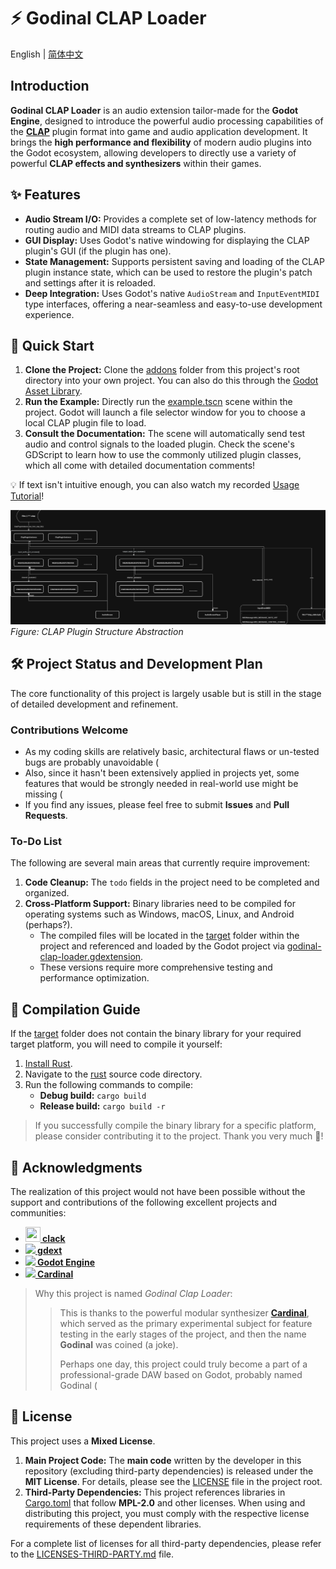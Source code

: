 # ⚡ Godinal CLAP Loader

English | [简体中文](README.md)

## Introduction

**Godinal CLAP Loader** is an audio extension tailor-made for the **Godot Engine**, designed to introduce the powerful audio processing capabilities of the **[CLAP](https://github.com/free-audio/clap)** plugin format into game and audio application development. It brings the **high performance and flexibility** of modern audio plugins into the Godot ecosystem, allowing developers to directly use a variety of powerful **CLAP effects and synthesizers** within their games.

## ✨ Features

- **Audio Stream I/O:** Provides a complete set of low-latency methods for routing audio and MIDI data streams to CLAP plugins.
- **GUI Display:** Uses Godot's native windowing for displaying the CLAP plugin's GUI (if the plugin has one).
- **State Management:** Supports persistent saving and loading of the CLAP plugin instance state, which can be used to restore the plugin's patch and settings after it is reloaded.
- **Deep Integration:** Uses Godot's native `AudioStream` and `InputEventMIDI` type interfaces, offering a near-seamless and easy-to-use development experience.

## 🚀 Quick Start

1. **Clone the Project:** Clone the [addons](addons) folder from this project's root directory into your own project. You can also do this through the [Godot Asset Library](https://example.com).
2. **Run the Example:** Directly run the [example.tscn](addons/godinal-clap-loader/example.tscn) scene within the project. Godot will launch a file selector window for you to choose a local CLAP plugin file to load.
3. **Consult the Documentation:** The scene will automatically send test audio and control signals to the loaded plugin. Check the scene's GDScript to learn how to use the commonly utilized plugin classes, which all come with detailed documentation comments!

💡 If text isn't intuitive enough, you can also watch my recorded [Usage Tutorial](https://example.com)!

![](addons/godinal-clap-loader/Clap插件结构.drawio.svg)
*Figure: CLAP Plugin Structure Abstraction*

## 🛠️ Project Status and Development Plan

The core functionality of this project is largely usable but is still in the stage of detailed development and refinement.

### Contributions Welcome

- As my coding skills are relatively basic, architectural flaws or un-tested bugs are probably unavoidable (
- Also, since it hasn't been extensively applied in projects yet, some features that would be strongly needed in real-world use might be missing (
- If you find any issues, please feel free to submit **Issues** and **Pull Requests**.

### To-Do List

The following are several main areas that currently require improvement:

1. **Code Cleanup:** The `todo` fields in the project need to be completed and organized.
2. **Cross-Platform Support:** Binary libraries need to be compiled for operating systems such as Windows, macOS, Linux, and Android (perhaps?).
    - The compiled files will be located in the [target](addons/godinal-clap-loader/rust/target) folder within the project and referenced and loaded by the Godot project via [godinal-clap-loader.gdextension](addons/godinal-clap-loader/godinal-clap-loader.gdextension).
    - These versions require more comprehensive testing and performance optimization.

## 🔨 Compilation Guide

If the [target](addons/godinal-clap-loader/rust/target) folder does not contain the binary library for your required target platform, you will need to compile it yourself:

1. [Install Rust](https://www.rust-lang.org/learn/get-started).
2. Navigate to the [rust](addons/godinal-clap-loader/rust) source code directory.
3. Run the following commands to compile:
    - **Debug build:** `cargo build`
    - **Release build:** `cargo build -r`

> If you successfully compile the binary library for a specific platform, please consider contributing it to the project. Thank you very much 🙏!

## 👏 Acknowledgments

The realization of this project would not have been possible without the support and contributions of the following excellent projects and communities:

- **[<img src="https://github.com/prokopyl/clack/blob/main/logo.svg" width="24" height="24"> clack](https://github.com/prokopyl/clack)**
- **[<img src="https://avatars.githubusercontent.com/u/66136469?s=24&v=4"> gdext](https://github.com/godot-rust/gdext)**
- **[<img src="https://avatars.githubusercontent.com/u/6318500?s=24&v=4"> Godot Engine](https://github.com/godotengine/godot)**
- **[<img src="https://avatars.githubusercontent.com/u/6681623?s=24&v=4"> Cardinal](https://github.com/DISTRHO/Cardinal)**

> Why this project is named *Godinal Clap Loader*:
> > This is thanks to the powerful modular synthesizer **[Cardinal](https://github.com/DISTRHO/Cardinal)**, which served as the primary experimental subject for feature testing in the early stages of the project, and then the name **Godinal** was coined (a joke).
> >
> > Perhaps one day, this project could truly become a part of a professional-grade DAW based on Godot, probably named Godinal (

## 📜 License

This project uses a **Mixed License**.

1. **Main Project Code:** The **main code** written by the developer in this repository (excluding third-party dependencies) is released under the **MIT License**. For details, please see the [LICENSE](LICENSE) file in the project root.
2. **Third-Party Dependencies:** This project references libraries in [Cargo.toml](addons/godinal-clap-loader/rust/Cargo.toml) that follow **MPL-2.0** and other licenses. When using and distributing this project, you must comply with the respective license requirements of these dependent libraries.

For a complete list of licenses for all third-party dependencies, please refer to the [LICENSES-THIRD-PARTY.md](LICENSES-THIRD-PARTY.md) file.
